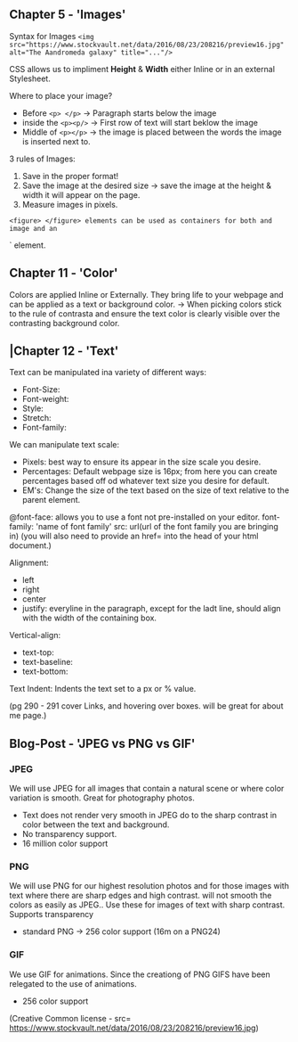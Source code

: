 ## **Chapter 5 - 'Images'**

Syntax for Images `<img src="https://www.stockvault.net/data/2016/08/23/208216/preview16.jpg" alt="The Aandromeda galaxy" title="..."/>`

CSS allows us to impliment **Height** & **Width** either Inline or in an external Stylesheet.

Where to place your image? 
- Before `<p> </p>` -> Paragraph starts below the image
- inside the `<p><p/>` -> First row of text will start beklow the image
- Middle of `<p></p>` -> the image is placed between the words the image is inserted next to.

3 rules of Images: 
1. Save in the proper format! 
2. Save the image at the desired size -> save the image at the height & width it will appear on the page.
3. Measure images in pixels.

`<figure> </figure> elements can be used as containers for both and image and an `<figcaption></figcaption>` element.

## **Chapter 11 - 'Color'**

Colors are applied Inline or Externally. They bring life to your webpage and can be applied as a text or background color. 
-> When picking colors stick to the rule of contrasta and ensure the text color is clearly visible over the contrasting background color.

## **|Chapter 12 - 'Text'**
Text can be manipulated ina variety of different ways:
- Font-Size:
- Font-weight:
- Style:
- Stretch:
- Font-family:

We can manipulate text scale:
- Pixels: best way to ensure its appear in the size scale you desire.
- Percentages: Default webpage size is 16px; from here you can create percentages based off od whatever text size you desire for default.
- EM's: Change the size of the text based on the size of text relative to the parent element.

@font-face: allows you to use a font not pre-installed on your editor. 
 font-family: 'name of font family'
 src: url(url of the font family you are bringing in)
 (you will also need to provide an href= into the head of your html document.)

 Alignment:
 - left
 - right
 - center
 - justify: everyline in the paragraph, except for the ladt line, should align with the width of the containing box. 
 
 Vertical-align:
 - text-top:
 - text-baseline:
 - text-bottom:

 Text Indent: Indents the text set to a px or % value.

 (pg 290 - 291 cover Links, and hovering over boxes. will be great for about me page.)

 ## **Blog-Post - 'JPEG vs PNG vs GIF'**

 ### JPEG 

 We will use JPEG for all images that contain a natural scene or where color variation is smooth. Great for photography photos. 
- Text does not render very smooth in JPEG do to the sharp contrast in color between the text and background.
- No transparency support.
- 16 million color support

### PNG
We will use PNG for our highest resolution photos and for those images with text where there are sharp edges and high contrast. will not smooth the colors as easily as JPEG.. Use these for images of text with sharp contrast.
Supports transparency
- standard PNG -> 256 color support (16m on a PNG24)

### GIF
We use GIF for animations. Since the creationg of PNG GIFS have been relegated to the use of animations. 
- 256 color support
































(Creative Common license - src= https://www.stockvault.net/data/2016/08/23/208216/preview16.jpg)

